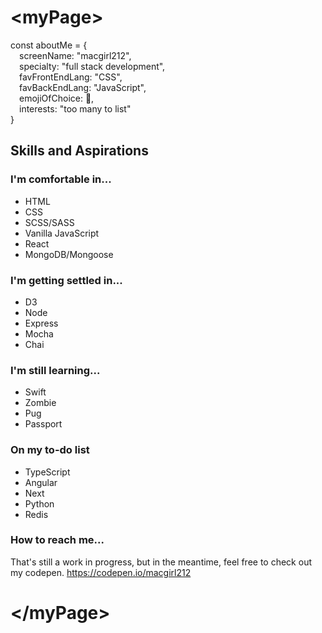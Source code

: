 # \<myPage\>

const aboutMe = {<br>
&emsp;screenName: "macgirl212",<br>
&emsp;specialty: "full stack development",<br>
&emsp;favFrontEndLang: "CSS",<br>
&emsp;favBackEndLang: "JavaScript",<br>
&emsp;emojiOfChoice: 👋,<br>
&emsp;interests: "too many to list"<br>
}

## Skills and Aspirations

### I'm comfortable in...
- HTML
- CSS
- SCSS/SASS
- Vanilla JavaScript
- React
- MongoDB/Mongoose

### I'm getting settled in...
- D3
- Node
- Express
- Mocha
- Chai

### I'm still learning...
- Swift
- Zombie
- Pug
- Passport

### On my to-do list
- TypeScript
- Angular
- Next
- Python
- Redis

### How to reach me...
That's still a work in progress, but in the meantime, feel free to check out my codepen. https://codepen.io/macgirl212

# \<\/myPage\>

<!---
macgirl212/macgirl212 is a ✨ special ✨ repository because its `README.md` (this file) appears on your GitHub profile.
You can click the Preview link to take a look at your changes.
--->
